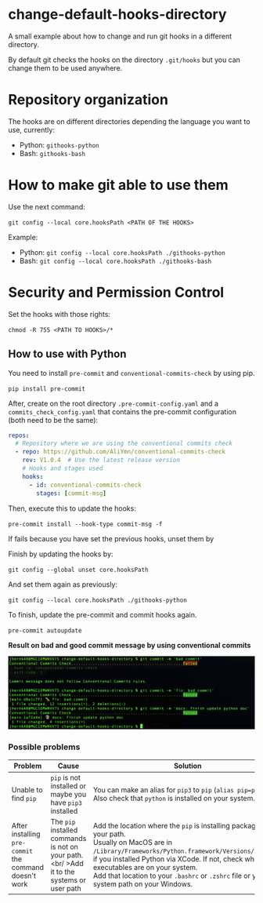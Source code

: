 # change-default-hooks-directory

A small example about how to change and run git hooks in a different directory.

By default git checks the hooks on the directory `.git/hooks` but you can change them to be used anywhere.

# Repository organization

The hooks are on different directories depending the language you want to use, currently:

- Python: `githooks-python`
- Bash: `githooks-bash`

# How to make git able to use them

Use the next command:

`git config --local core.hooksPath <PATH OF THE HOOKS>`

Example:

- Python: `git config --local core.hooksPath ./githooks-python`
- Bash: `git config --local core.hooksPath ./githooks-bash`

# Security and Permission Control

Set the hooks with those rights:

`chmod -R 755 <PATH TO HOOKS>/*`

## How to use with Python

You need to install `pre-commit` and `conventional-commits-check` by using pip.

`pip install pre-commit`

After, create on the root directory `.pre-commit-config.yaml` and a `commits_check_config.yaml` that contains the pre-commit configuration (both need to be the same):

```yml
repos:
  # Repository where we are using the conventional commits check
  - repo: https://github.com/AliYmn/conventional-commits-check
    rev: V1.0.4  # Use the latest release version
    # Hooks and stages used
    hooks:
      - id: conventional-commits-check
        stages: [commit-msg]
```

Then, execute this to update the hooks:

`pre-commit install --hook-type commit-msg -f`

If fails because you have set the previous hooks, unset them by 

Finish by updating the hooks by:

`git config --global unset core.hooksPath`

And set them again as previously:

`git config --local core.hooksPath ./githooks-python`

To finish, update the pre-commit and commit hooks again.

`pre-commit autoupdate`

**Result on bad and good commit message by using conventional commits**

![alt example of bad and good commit](./img/python_hooks.png)

### Possible problems

| Problem | Cause | Solution |
| ------- | ----- | -------- |
| Unable to find `pip` | `pip` is not installed or maybe you have `pip3` installed | You can make an alias for `pip3` to `pip` (`alias pip=pip3`). Also check that `python` is installed on your system. |
| After installing `pre-commit` the command doesn't work | The `pip` installed commands is not on your path.<br/ >Add it to the systems or user path | Add the location where the `pip` is installing packages to your path.<br/> Usually on MacOS are in `/Library/Frameworks/Python.framework/Versions/3.11/bin` if you installed Python via XCode. If not, check where the executables are on your system.<br />Add that location to your `.bashrc` or `.zshrc` file or your system path on your Windows. |



